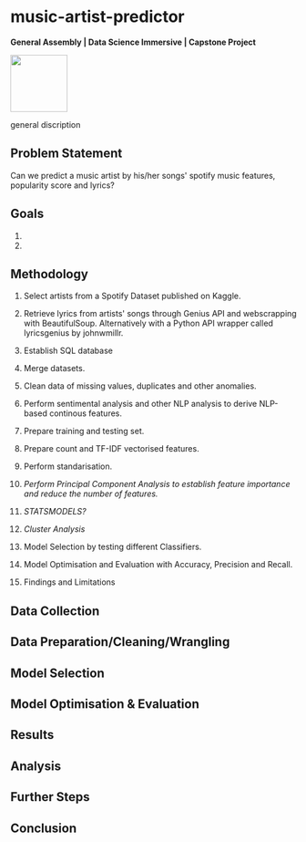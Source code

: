 # music-artist-predictor

**General Assembly | Data Science Immersive | Capstone Project**

<img src="Screenshot 2020-06-05 at 10.38.16.png" width="100">


general discription

## Problem Statement

Can we predict a music artist by his/her songs' spotify music features, popularity score and lyrics?

## Goals

1.
2.


## Methodology 

1. Select artists from a Spotify Dataset published on Kaggle.

2. Retrieve lyrics from artists' songs through Genius API and webscrapping with BeautifulSoup. Alternatively with a Python API wrapper called lyricsgenius by johnwmillr.

3. Establish SQL database

4. Merge datasets.

5. Clean data of missing values, duplicates and other anomalies.

6. Perform sentimental analysis and other NLP analysis to derive NLP-based continous features.

7. Prepare training and testing set.

8. Prepare count and TF-IDF vectorised features.

9. Perform standarisation.

10. *Perform Principal Component Analysis to establish feature importance and reduce the number of features.*

11. *STATSMODELS?*

12. *Cluster Analysis*

13. Model Selection by testing different Classifiers.

14. Model Optimisation and Evaluation with Accuracy, Precision and Recall.

15. Findings and Limitations


## Data Collection



## Data Preparation/Cleaning/Wrangling

## Model Selection

## Model Optimisation & Evaluation

## Results

## Analysis

## Further Steps

## Conclusion
